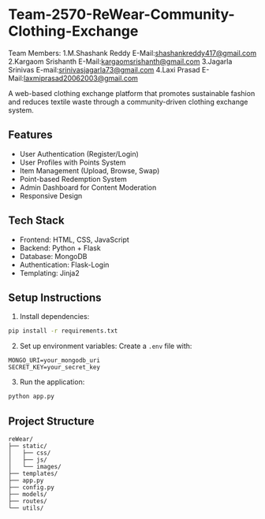# Team-2570-ReWear-Community-Clothing-Exchange

Team Members:
1.M.Shashank Reddy  E-Mail:shashankreddy417@gmail.com
2.Kargaom Srishanth  E-Mail:kargaomsrishanth@gmail.com
3.Jagarla Srinivas   E-mail:srinivasjagarla73@gmail.com 
4.Laxi Prasad     E-Mail:laxmiprasad20062003@gmail.com

A web-based clothing exchange platform that promotes sustainable fashion and reduces textile waste through a community-driven clothing exchange system.

## Features

- User Authentication (Register/Login)
- User Profiles with Points System
- Item Management (Upload, Browse, Swap)
- Point-based Redemption System
- Admin Dashboard for Content Moderation
- Responsive Design

## Tech Stack

- Frontend: HTML, CSS, JavaScript
- Backend: Python + Flask
- Database: MongoDB
- Authentication: Flask-Login
- Templating: Jinja2

## Setup Instructions

1. Install dependencies:
```bash
pip install -r requirements.txt
```

2. Set up environment variables:
Create a `.env` file with:
```
MONGO_URI=your_mongodb_uri
SECRET_KEY=your_secret_key
```

3. Run the application:
```bash
python app.py
```

## Project Structure

```
reWear/
├── static/
│   ├── css/
│   ├── js/
│   └── images/
├── templates/
├── app.py
├── config.py
├── models/
├── routes/
└── utils/
```
